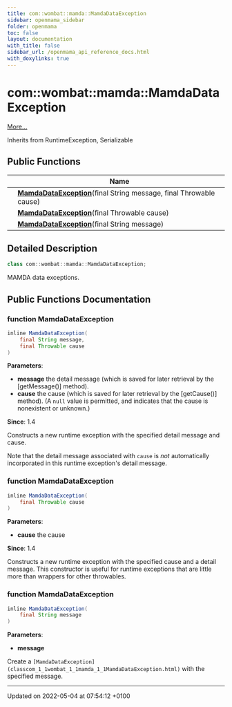 ```yaml
---
title: com::wombat::mamda::MamdaDataException
sidebar: openmama_sidebar
folder: openmama
toc: false
layout: documentation
with_title: false
sidebar_url: /openmama_api_reference_docs.html
with_doxylinks: true
---
```


# com::wombat::mamda::MamdaDataException



 [More...](#detailed-description)

Inherits from RuntimeException, Serializable

## Public Functions

|                | Name           |
| -------------- | -------------- |
| | **[MamdaDataException](classcom_1_1wombat_1_1mamda_1_1MamdaDataException.html#function-mamdadataexception)**(final String message, final Throwable cause) |
| | **[MamdaDataException](classcom_1_1wombat_1_1mamda_1_1MamdaDataException.html#function-mamdadataexception)**(final Throwable cause) |
| | **[MamdaDataException](classcom_1_1wombat_1_1mamda_1_1MamdaDataException.html#function-mamdadataexception)**(final String message) |

## Detailed Description

```java
class com::wombat::mamda::MamdaDataException;
```


MAMDA data exceptions. 

## Public Functions Documentation

### function MamdaDataException

```java
inline MamdaDataException(
    final String message,
    final Throwable cause
)
```


**Parameters**: 

  * **message** the detail message (which is saved for later retrieval by the [getMessage()] method). 
  * **cause** the cause (which is saved for later retrieval by the [getCause()] method). (A `null` value is permitted, and indicates that the cause is nonexistent or unknown.) 


**Since**: 1.4 

Constructs a new runtime exception with the specified detail message and cause. 

Note that the detail message associated with `cause` is _not_ automatically incorporated in this runtime exception's detail message.


### function MamdaDataException

```java
inline MamdaDataException(
    final Throwable cause
)
```


**Parameters**: 

  * **cause** the cause 


**Since**: 1.4 

Constructs a new runtime exception with the specified cause and a detail message. This constructor is useful for runtime exceptions that are little more than wrappers for other throwables.


### function MamdaDataException

```java
inline MamdaDataException(
    final String message
)
```


**Parameters**: 

  * **message** 


Create a `[MamdaDataException](classcom_1_1wombat_1_1mamda_1_1MamdaDataException.html)` with the specified message. 


-------------------------------

Updated on 2022-05-04 at 07:54:12 +0100